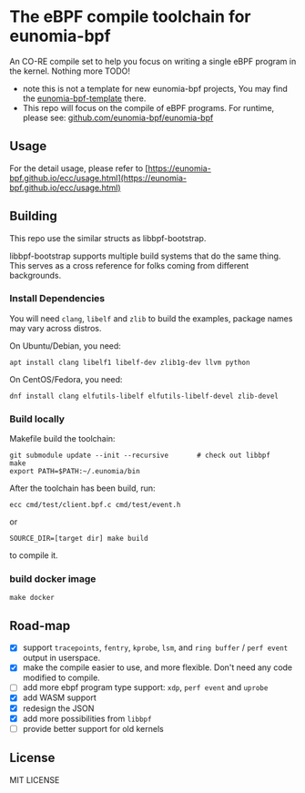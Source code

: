 # The eBPF compile toolchain for eunomia-bpf

An CO-RE compile set to help you focus on writing a single eBPF program in the kernel. Nothing more TODO!

- note this is not a template for new eunomia-bpf projects, You may find the [eunomia-bpf-template](https://github.com/eunomia-bpf/ebpm-template) there.
- This repo will focus on the compile of eBPF programs. For runtime, please see: [github.com/eunomia-bpf/eunomia-bpf](https://github.com/eunomia-bpf/eunomia-bpf)

## Usage

For the detail usage, please refer to [https://eunomia-bpf.github.io/ecc/usage.html](https://eunomia-bpf.github.io/ecc/usage.html)

## Building

This repo use the similar structs as libbpf-bootstrap.

libbpf-bootstrap supports multiple build systems that do the same thing.
This serves as a cross reference for folks coming from different backgrounds.

### Install Dependencies

You will need `clang`, `libelf` and `zlib` to build the examples, package names may vary across distros.

On Ubuntu/Debian, you need:

```shell
apt install clang libelf1 libelf-dev zlib1g-dev llvm python
```

On CentOS/Fedora, you need:

```shell
dnf install clang elfutils-libelf elfutils-libelf-devel zlib-devel
```

### Build locally

Makefile build the toolchain:

```shell
git submodule update --init --recursive       # check out libbpf
make
export PATH=$PATH:~/.eunomia/bin
```

After the toolchain has been build, run:

```shell
ecc cmd/test/client.bpf.c cmd/test/event.h
```

or

```shell
SOURCE_DIR=[target dir] make build
```

to compile it.

### build docker image

```shell
make docker
```

## Road-map

- [X] support `tracepoints`, `fentry`, `kprobe`, `lsm`, and `ring buffer` / `perf event` output in userspace.
- [X] make the compile easier to use, and more flexible. Don't need any code modified to compile.
- [ ] add more ebpf program type support: `xdp`, `perf event` and `uprobe`
- [X] add WASM support
- [X] redesign the JSON
- [X] add more possibilities from `libbpf`
- [ ] provide better support for old kernels

## License

MIT LICENSE
